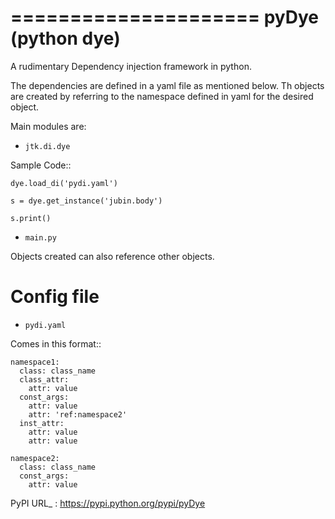 =====================
pyDye (python dye)
=====================

A rudimentary Dependency injection framework in python.

The dependencies are defined in a yaml file as mentioned below. Th objects are created by referring to the namespace defined in yaml for the desired object.

Main modules are:

- `jtk.di.dye`


Sample Code::

    dye.load_di('pydi.yaml')

    s = dye.get_instance('jubin.body')

    s.print()

- `main.py`


Objects created can also reference other objects.

Config file
===========
- `pydi.yaml`

Comes in this format::

    namespace1:
      class: class_name
      class_attr:
        attr: value
      const_args:
        attr: value
        attr: 'ref:namespace2'
      inst_attr:
        attr: value
        attr: value

    namespace2:
      class: class_name
      const_args:
        attr: value

PyPI URL_ : https://pypi.python.org/pypi/pyDye
